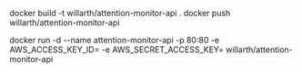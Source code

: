 docker build -t willarth/attention-monitor-api .
docker push willarth/attention-monitor-api

docker run -d --name attention-monitor-api -p 80:80 -e AWS_ACCESS_KEY_ID=<key> -e AWS_SECRET_ACCESS_KEY=<key> willarth/attention-monitor-api

